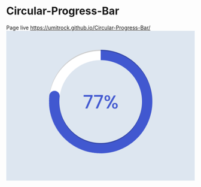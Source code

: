 # Circular-Progress-Bar
Page live https://umitrock.github.io/Circular-Progress-Bar/
<img src="https://github.com/UmitRock/Circular-Progress-Bar/blob/main/page.PNG?raw=true" alt="">

